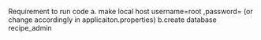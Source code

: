 Requirement to run code
a. make local host username=root ,password= (or change accordingly in applicaiton.properties)
b.create database recipe_admin
